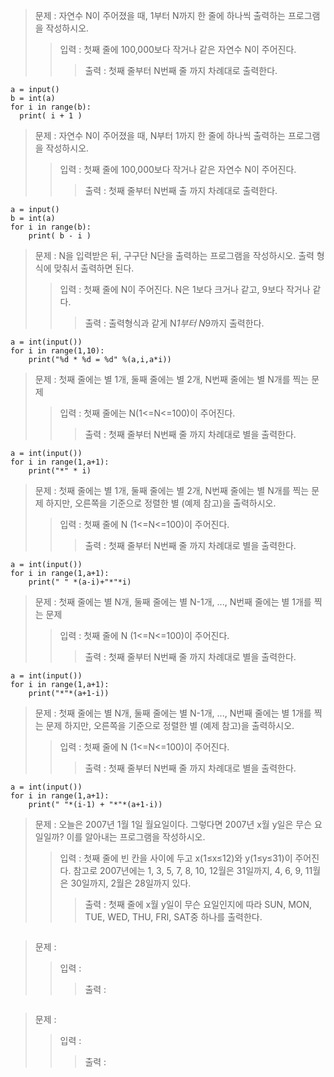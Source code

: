 > 문제 : 자연수 N이 주어졌을 때, 1부터 N까지 한 줄에 하나씩 출력하는 프로그램을 작성하시오.
>> 입력 : 첫째 줄에 100,000보다 작거나 같은 자연수 N이 주어진다.
>>> 출력 : 첫째 줄부터 N번째 줄 까지 차례대로 출력한다.
```
a = input()
b = int(a)
for i in range(b):
  print( i + 1 )
```
> 문제 : 자연수 N이 주어졌을 때, N부터 1까지 한 줄에 하나씩 출력하는 프로그램을 작성하시오.
>> 입력 : 첫째 줄에 100,000보다 작거나 같은 자연수 N이 주어진다.
>>> 출력 : 첫째 줄부터 N번째 출 까지 차례대로 출력한다.
```
a = input()
b = int(a)
for i in range(b):
    print( b - i )
```
> 문제 : N을 입력받은 뒤, 구구단 N단을 출력하는 프로그램을 작성하시오. 출력 형식에 맞춰서 출력하면 된다.
>> 입력 : 첫째 줄에 N이 주어진다. N은 1보다 크거나 같고, 9보다 작거나 같다.
>>> 출력 : 출력형식과 같게 N*1부터 N*9까지 출력한다.
```
a = int(input())
for i in range(1,10):
    print("%d * %d = %d" %(a,i,a*i))
```
> 문제 :  첫째 줄에는 별 1개, 둘째 줄에는 별 2개, N번째 줄에는 별 N개를 찍는 문제
>> 입력 :  첫째 줄에는 N(1<=N<=100)이 주어진다.
>>> 출력 : 첫째 줄부터 N번째 줄 까지 차례대로 별을 출력한다.
```
a = int(input())
for i in range(1,a+1):
    print("*" * i)
```
> 문제 :  첫째 줄에는 별 1개, 둘째 줄에는 별 2개, N번째 줄에는 별 N개를 찍는 문제 하지만, 오른쪽을 기준으로 정렬한 별 (예제 참고)을 출력하시오.
>> 입력 :  첫째 줄에 N (1<=N<=100)이 주어진다.
>>> 출력 : 첫째 줄부터 N번째 줄 까지 차례대로 별을 출력한다.
```
a = int(input())
for i in range(1,a+1):
    print(" " *(a-i)+"*"*i)
```
> 문제 :  첫째 줄에는 별 N개, 둘째 줄에는 별 N-1개, ..., N번째 줄에는 별 1개를 찍는 문제
>> 입력 :  첫째 줄에 N (1<=N<=100)이 주어진다.
>>> 출력 : 첫째 줄부터 N번째 줄 까지 차례대로 별을 출력한다.
```
a = int(input())
for i in range(1,a+1):
    print("*"*(a+1-i))
```
> 문제 :  첫째 줄에는 별 N개, 둘째 줄에는 별 N-1개, ..., N번째 줄에는 별 1개를 찍는 문제 하지만, 오른쪽을 기준으로 정렬한 별 (예제 참고)을 출력하시오.
>> 입력 :  첫째 줄에 N (1<=N<=100)이 주어진다.
>>> 출력 : 첫째 줄부터 N번째 줄 까지 차례대로 별을 출력한다.
```
a = int(input())
for i in range(1,a+1):
    print(" "*(i-1) + "*"*(a+1-i))
```
> 문제 :  오늘은 2007년 1월 1일 월요일이다. 그렇다면 2007년 x월 y일은 무슨 요일일까? 이를 알아내는 프로그램을 작성하시오.
>> 입력 :  첫째 줄에 빈 칸을 사이에 두고 x(1≤x≤12)와 y(1≤y≤31)이 주어진다. 참고로 2007년에는 1, 3, 5, 7, 8, 10, 12월은 31일까지, 4, 6, 9, 11월은 30일까지, 2월은 28일까지 있다.
>>> 출력 : 첫째 줄에 x월 y일이 무슨 요일인지에 따라 SUN, MON, TUE, WED, THU, FRI, SAT중 하나를 출력한다.
```

```
> 문제 :  
>> 입력 :  
>>> 출력 : 
```
```
> 문제 :  
>> 입력 :  
>>> 출력 : 
```
```

